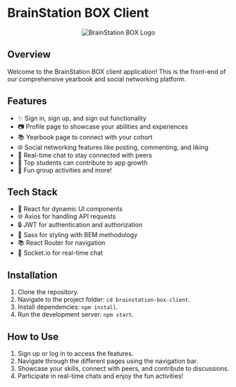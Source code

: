 # BrainStation BOX Client

<div align="center">
  <img src="your-logo.png" alt="BrainStation BOX Logo">
</div>

## Overview

Welcome to the BrainStation BOX client application! This is the front-end of our comprehensive yearbook and social networking platform.

## Features

- ✨ Sign in, sign up, and sign out functionality
- 📷 Profile page to showcase your abilities and experiences
- 📚 Yearbook page to connect with your cohort
- 🌐 Social networking features like posting, commenting, and liking
- 💬 Real-time chat to stay connected with peers
- 🚀 Top students can contribute to app growth
- 🎉 Fun group activities and more!

## Tech Stack

- 🚀 React for dynamic UI components
- 🌐 Axios for handling API requests
- 🔒 JWT for authentication and authorization
- 🌈 Sass for styling with BEM methodology
- 📚 React Router for navigation
- 💬 Socket.io for real-time chat

## Installation

1. Clone the repository.
2. Navigate to the project folder: `cd brainstation-box-client`.
3. Install dependencies: `npm install`.
4. Run the development server: `npm start`.

## How to Use

1. Sign up or log in to access the features.
2. Navigate through the different pages using the navigation bar.
3. Showcase your skills, connect with peers, and contribute to discussions.
4. Participate in real-time chats and enjoy the fun activities!
